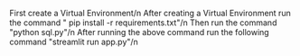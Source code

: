 First create a Virtual Environment/n
After creating a Virtual Environment run the command " pip install -r requirements.txt"/n
Then run the command "python sql.py"/n
After running the above command run the following command "streamlit run app.py"/n
